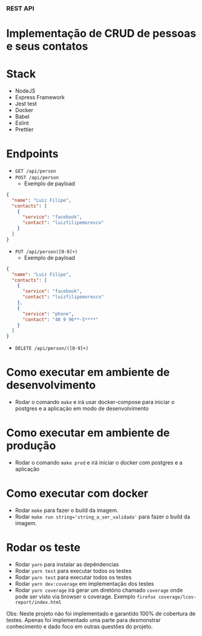 ### REST API

# Implementação de CRUD de pessoas e seus contatos

# Stack
- NodeJS
- Express Framework
- Jest test
- Docker
- Babel
- Eslint
- Prettier

# Endpoints
- ```GET /api/person```
- ```POST /api/person```
   - Exemplo de payload
```json
{
  "name": "Luiz Filipe",
  "contacts": [
    {
      "service": "facebook",
      "contact": "luizfilipemoresco"
    }
  ]
}
```
- ```PUT /api/person([0-9]+)```
   - Exemplo de payload
```json
{
  "name": "Luiz Filipe",
  "contacts": [
    {
      "service": "facebook",
      "contact": "luizfilipemoresco"
    },
    {
      "service": "phone",
      "contact": "48 9 96**-5****"
    }
  ]
}
```
- ```DELETE /api/person/([0-9]+)```

# Como executar em ambiente de desenvolvimento
- Rodar o comando ```make``` e irá usar docker-compose para iniciar o postgres e a aplicação em modo de desenvolvimento

# Como executar em ambiente de produção
- Rodar o comando ```make prod``` e irá iniciar o docker com postgres e a aplicação

# Como executar com docker
- Rodar ```make``` para fazer o build da imagem.
- Rodar ```make run string='string_a_ser_validada'``` para fazer o build da imagem.

# Rodar os teste
- Rodar ```yarn``` para instalar as depêndencias
- Rodar ```yarn test``` para executar todos os testes
- Rodar ```yarn test``` para executar todos os testes
- Rodar ```yarn dev:coverage``` em implementação dos testes
- Rodar ```yarn coverage``` irá gerar um diretório chamado  ```coverage``` onde pode ser visto via browser o coverage. Exemplo ```firefox coverage/lcov-report/index.html```

Obs: Neste projeto não foi implementado e garantido 100% de cobertura de testes. Apenas foi implementado uma parte para desmonstrar conhecimento e dado foco em outras questões do projeto.
